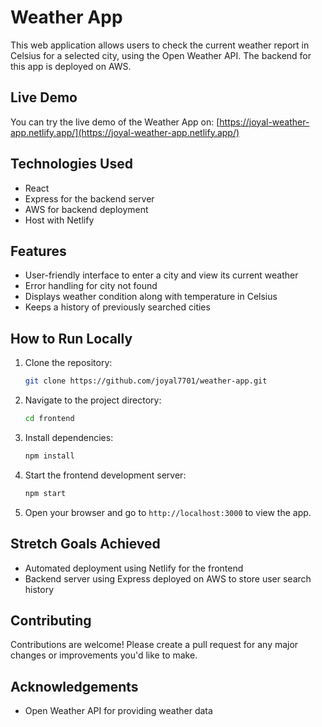 # Weather App

This web application allows users to check the current weather report in Celsius for a selected city, using the Open Weather API. The backend for this app is deployed on AWS.

## Live Demo

You can try the live demo of the Weather App on: [https://joyal-weather-app.netlify.app/](https://joyal-weather-app.netlify.app/)

## Technologies Used

- React
- Express for the backend server
- AWS for backend deployment
- Host with Netlify

## Features

- User-friendly interface to enter a city and view its current weather
- Error handling for city not found
- Displays weather condition along with temperature in Celsius
- Keeps a history of previously searched cities

## How to Run Locally

1. Clone the repository:
   ```bash
   git clone https://github.com/joyal7701/weather-app.git
   ```
2. Navigate to the project directory:
   ```bash
   cd frontend
   ```
3. Install dependencies:
   ```bash
   npm install
   ```
4. Start the frontend development server:
   ```bash
   npm start
   ```
5. Open your browser and go to `http://localhost:3000` to view the app.

## Stretch Goals Achieved

- Automated deployment using Netlify for the frontend
- Backend server using Express deployed on AWS to store user search history

## Contributing

Contributions are welcome! Please create a pull request for any major changes or improvements you'd like to make.

## Acknowledgements

- Open Weather API for providing weather data
